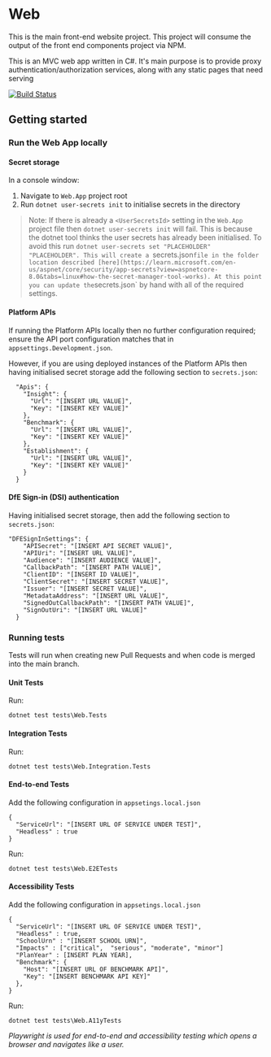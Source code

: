 # Web

This is the main front-end website project. This project will consume the output of the front end components project via NPM.

This is an MVC web app written in C#. It's main purpose is to provide proxy authentication/authorization services, along with any static pages that need serving

[![Build Status](https://dfe-ssp.visualstudio.com/s198-DfE-Benchmarking-service/_apis/build/status%2FWeb%20CICD?branchName=main)](https://dfe-ssp.visualstudio.com/s198-DfE-Benchmarking-service/_build/latest?definitionId=2600&branchName=main)

## Getting started

### Run the Web App locally

#### Secret storage
In a console window:
1. Navigate to `Web.App` project root
2. Run `dotnet user-secrets init` to initialise secrets in the directory

> Note: If there is already a `<UserSecretsId>` setting in the `Web.App` project file then `dotnet user-secrets init` will fail. This is because the dotnet tool thinks the user secrets has already been initialised. To avoid this run `dotnet user-secrets set "PLACEHOLDER" "PLACEHOLDER". This will create a `secrets.json` file in the folder location described [here](https://learn.microsoft.com/en-us/aspnet/core/security/app-secrets?view=aspnetcore-8.0&tabs=linux#how-the-secret-manager-tool-works). At this point you can update the `secrets.json` by hand with all of the required settings.

#### Platform APIs
If running the Platform APIs locally then no further configuration required; ensure the API port configuration matches that in `appsettings.Development.json`.

However, if you are using deployed instances of the Platform APIs then having initialised secret storage add the following section to `secrets.json`:
```
  "Apis": {
    "Insight": {
      "Url": "[INSERT URL VALUE]",
      "Key": "[INSERT KEY VALUE]"
    },
    "Benchmark": {
      "Url": "[INSERT URL VALUE]",
      "Key": "[INSERT KEY VALUE]"
    },
    "Establishment": {
      "Url": "[INSERT URL VALUE]",
      "Key": "[INSERT KEY VALUE]"
    }
  }
```

#### DfE Sign-in (DSI) authentication
Having initialised secret storage, then add the following section to `secrets.json`:
```
"DFESignInSettings": {
    "APISecret": "[INSERT API SECRET VALUE]",
    "APIUri": "[INSERT URL VALUE]",
    "Audience": "[INSERT AUDIENCE VALUE]",
    "CallbackPath": "[INSERT PATH VALUE]",
    "ClientID": "[INSERT ID VALUE]",
    "ClientSecret": "[INSERT SECRET VALUE]",
    "Issuer": "[INSERT SECRET VALUE]",
    "MetadataAddress": "[INSERT URL VALUE]",
    "SignedOutCallbackPath": "[INSERT PATH VALUE]",
    "SignOutUri": "[INSERT URL VALUE]"
  }
```

### Running tests

Tests will run when creating new Pull Requests and when code is merged into the main branch.
#### Unit Tests
Run:
```
dotnet test tests\Web.Tests
```
#### Integration Tests
Run:
```
dotnet test tests\Web.Integration.Tests
```

#### End-to-end Tests
Add the following configuration in `appsetings.local.json`
```
{
  "ServiceUrl": "[INSERT URL OF SERVICE UNDER TEST]",
  "Headless" : true
}
```
Run:
```
dotnet test tests\Web.E2ETests
```
#### Accessibility Tests
Add the following configuration in `appsetings.local.json`
```
{
  "ServiceUrl": "[INSERT URL OF SERVICE UNDER TEST]",
  "Headless" : true,
  "SchoolUrn" : "[INSERT SCHOOL URN]",
  "Impacts" : ["critical",  "serious", "moderate", "minor"]
  "PlanYear" : [INSERT PLAN YEAR],
  "Benchmark": {
    "Host": "[INSERT URL OF BENCHMARK API]",
    "Key": "[INSERT BENCHMARK API KEY]"
  },
}
```
Run:
```
dotnet test tests\Web.A11yTests
```

_Playwright is used for end-to-end and accessibility testing which opens a browser and navigates like a user._

